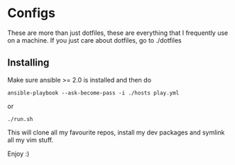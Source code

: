 # Configs

These are more than just dotfiles, these are everything that I frequently use on a machine.
If you just care about dotfiles, go to ./dotfiles

## Installing

Make sure ansible >= 2.0 is installed and then do

```
ansible-playbook --ask-become-pass -i ./hosts play.yml
```

or

```
./run.sh
```

This will clone all my favourite repos, install my dev packages and symlink all my vim stuff.

Enjoy :)
